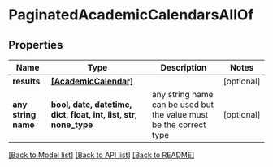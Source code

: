 # PaginatedAcademicCalendarsAllOf


## Properties
Name | Type | Description | Notes
------------ | ------------- | ------------- | -------------
**results** | [**[AcademicCalendar]**](AcademicCalendar.md) |  | [optional] 
**any string name** | **bool, date, datetime, dict, float, int, list, str, none_type** | any string name can be used but the value must be the correct type | [optional]

[[Back to Model list]](../README.md#documentation-for-models) [[Back to API list]](../README.md#documentation-for-api-endpoints) [[Back to README]](../README.md)


